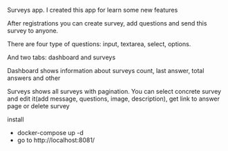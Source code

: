 Surveys app. I created this app for learn some new features
<p>After registrations you can create survey, add questions and send this survey to anyone.</p>
<p>There are four type of questions: input, textarea, select, options.</p>
<p>And two tabs: dashboard and surveys</p>
<p>Dashboard shows information about surveys count, last answer, total answers and other</p>
<p>Surveys shows all surveys with pagination. You can select concrete survey and edit it(add message, questions, image, description), get link to answer page or delete survey</p>

install

- docker-compose up -d
- go to http://localhost:8081/
